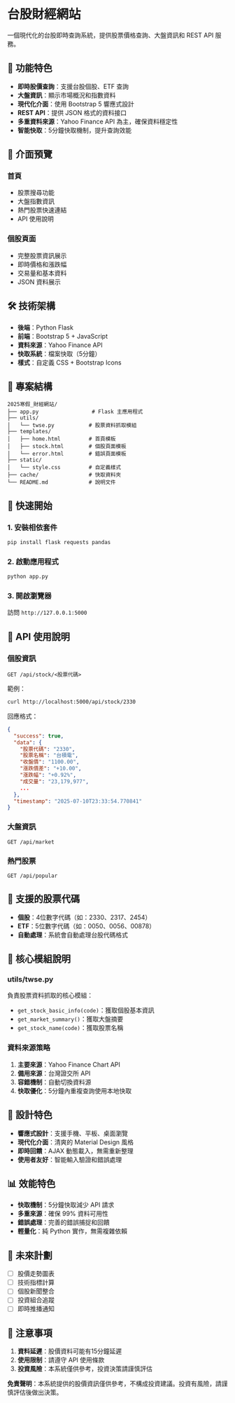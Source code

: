 # 台股財經網站

一個現代化的台股即時查詢系統，提供股票價格查詢、大盤資訊和 REST API 服務。

## 🚀 功能特色

- **即時股價查詢**：支援台股個股、ETF 查詢
- **大盤資訊**：顯示市場概況和指數資料
- **現代化介面**：使用 Bootstrap 5 響應式設計
- **REST API**：提供 JSON 格式的資料接口
- **多重資料來源**：Yahoo Finance API 為主，確保資料穩定性
- **智能快取**：5分鐘快取機制，提升查詢效能

## 📱 介面預覽

### 首頁
- 股票搜尋功能
- 大盤指數資訊
- 熱門股票快速連結
- API 使用說明

### 個股頁面
- 完整股票資訊展示
- 即時價格和漲跌幅
- 交易量和基本資料
- JSON 資料展示

## 🛠 技術架構

- **後端**：Python Flask
- **前端**：Bootstrap 5 + JavaScript
- **資料來源**：Yahoo Finance API
- **快取系統**：檔案快取（5分鐘）
- **樣式**：自定義 CSS + Bootstrap Icons

## 📂 專案結構

```
2025寒假_財經網站/
├── app.py                 # Flask 主應用程式
├── utils/
│   └── twse.py           # 股票資料抓取模組
├── templates/
│   ├── home.html         # 首頁模板
│   ├── stock.html        # 個股頁面模板
│   └── error.html        # 錯誤頁面模板
├── static/
│   └── style.css         # 自定義樣式
├── cache/                # 快取資料夾
└── README.md             # 說明文件
```

## 🚀 快速開始

### 1. 安裝相依套件

```bash
pip install flask requests pandas
```

### 2. 啟動應用程式

```bash
python app.py
```

### 3. 開啟瀏覽器

訪問 `http://127.0.0.1:5000`

## 📖 API 使用說明

### 個股資訊
```
GET /api/stock/<股票代碼>
```

範例：
```bash
curl http://localhost:5000/api/stock/2330
```

回應格式：
```json
{
  "success": true,
  "data": {
    "股票代碼": "2330",
    "股票名稱": "台積電",
    "收盤價": "1100.00",
    "漲跌價差": "+10.00",
    "漲跌幅": "+0.92%",
    "成交量": "23,179,977",
    ...
  },
  "timestamp": "2025-07-10T23:33:54.770841"
}
```

### 大盤資訊
```
GET /api/market
```

### 熱門股票
```
GET /api/popular
```

## 🎯 支援的股票代碼

- **個股**：4位數字代碼（如：2330、2317、2454）
- **ETF**：5位數字代碼（如：0050、0056、00878）
- **自動處理**：系統會自動處理台股代碼格式

## 🔧 核心模組說明

### utils/twse.py
負責股票資料抓取的核心模組：

- `get_stock_basic_info(code)`：獲取個股基本資訊
- `get_market_summary()`：獲取大盤摘要
- `get_stock_name(code)`：獲取股票名稱

### 資料來源策略
1. **主要來源**：Yahoo Finance Chart API
2. **備用來源**：台灣證交所 API
3. **容錯機制**：自動切換資料源
4. **快取優化**：5分鐘內重複查詢使用本地快取

## 🎨 設計特色

- **響應式設計**：支援手機、平板、桌面瀏覽
- **現代化介面**：清爽的 Material Design 風格
- **即時回饋**：AJAX 動態載入，無需重新整理
- **使用者友好**：智能輸入驗證和錯誤處理

## 📊 效能特色

- **快取機制**：5分鐘快取減少 API 請求
- **多重來源**：確保 99% 資料可用性
- **錯誤處理**：完善的錯誤捕捉和回饋
- **輕量化**：純 Python 實作，無需複雜依賴

## 🔮 未來計劃

- [ ] 股價走勢圖表
- [ ] 技術指標計算
- [ ] 個股新聞整合
- [ ] 投資組合追蹤
- [ ] 即時推播通知

## 📝 注意事項

1. **資料延遲**：股價資料可能有15分鐘延遲
2. **使用限制**：請遵守 API 使用條款
3. **投資風險**：本系統僅供參考，投資決策請謹慎評估

**免責聲明**：本系統提供的股價資訊僅供參考，不構成投資建議。投資有風險，請謹慎評估後做出決策。 
